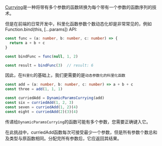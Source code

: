 [Currying](https://en.wikipedia.org/wiki/Currying)是一种将带有多个参数的函数转换为每个带有一个参数的函数序列的技术。

但是在前端的日常开发中，科里化函数参数个数动态化却是非常常见的，例如 Function.bind(this, [...params]) API:
```ts
const func = (a: number, b: number, c: number) => {
  return a + b + c
}

const bindFunc = func(null, 1, 2)

const result = bindFunc(3)  // result: 6
```

因此，在`科里化`的基础上，我们更需要的是`动态参数化的科里化函数`

```ts
const add = (a: number, b: number, c: number) => a + b + c
const three = add(1, 1, 1) 

const curriedAdd = DynamicParamsCurrying(add)
const six = curriedAdd(1, 2, 3)
const seven = curriedAdd(1, 2)(4)
const eight = curriedAdd(2)(3)(4)
```
传递给`DynamicParamsCurrying`的函数可能有多个参数，您需要正确键入它。

在此挑战中，curriedAdd函数每次可接受最少一个参数，但是所有参数个数总和及类型与原函数相同。分配完所有参数后，它应返回其结果。

